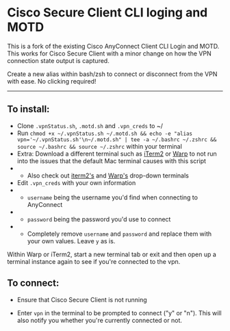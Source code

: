 # Cisco Secure Client CLI loging and MOTD

This is a fork of the existing Cisco AnyConnect Client CLI Login and MOTD. This works for Cisco Secure Client with a minor change on how the VPN connection state output is captured.

Create a new alias within bash/zsh to connect or disconnect from the VPN with ease. No clicking required!
___

## To install:
* Clone ```.vpnStatus.sh```, ```.motd.sh``` and ```.vpn_creds``` to ~/
* Run ```chmod +x ~/.vpnStatus.sh ~/.motd.sh && echo -e "alias vpn='~/.vpnStatus.sh'\n~/.motd.sh" | tee -a ~/.bashrc ~/.zshrc && source ~/.bashrc && source ~/.zshrc``` within your terminal
* Extra: Download a different terminal such as [iTerm2](iterm2.com/) or [Warp](https://www.warp.dev/) to not run into the issues that the default Mac terminal causes with this script
* * Also check out [iterm2's](https://blog.mestwin.net/drop-down-terminal-in-macos-with-iterm2/) and [Warp's](https://docs.warp.dev/features/windows/hotkey-window) drop-down terminals
* Edit ```.vpn_creds``` with your own information
* * ```username``` being the username you'd find when connecting to AnyConnect
* * ```password``` being the password you'd use to connect
* * Completely remove ```username``` and ```password``` and replace them with your own values. Leave ```y``` as is.

Within Warp or iTerm2, start a new terminal tab or exit and then open up a terminal instance again to see if you're connected to the vpn.

## To connect:

* Ensure that Cisco Secure Client is not running

* Enter ```vpn``` in the terminal to be prompted to connect ("y" or "n"). This will also notify you whether you're currently connected or not.